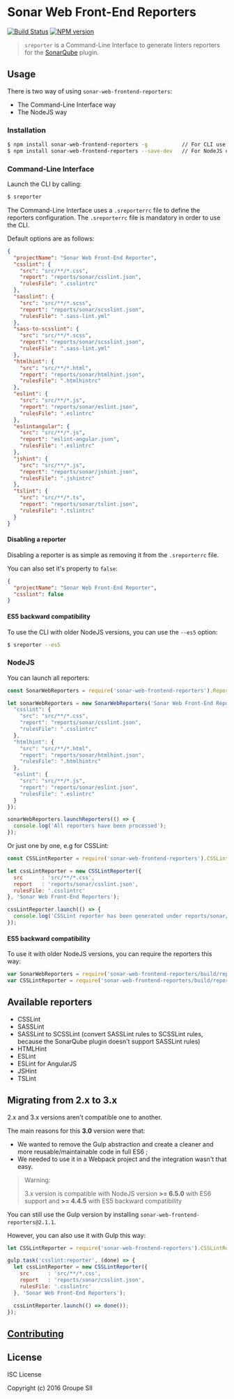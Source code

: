 # Sonar Web Front-End Reporters

[![Build Status](https://travis-ci.org/groupe-sii/sonar-web-frontend-reporters.svg?branch=master)](https://travis-ci.org/groupe-sii/sonar-web-frontend-reporters)
[![NPM version][npm-image]][npm-url]

[npm-image]: https://badge.fury.io/js/sonar-web-frontend-reporters.svg
[npm-url]: https://npmjs.org/package/sonar-web-frontend-reporters

> `sreporter` is a Command-Line Interface to generate linters reporters for the [SonarQube](https://github.com/groupe-sii/sonar-web-frontend-plugin) plugin.

## Usage

There is two way of using `sonar-web-frontend-reporters`:

* The Command-Line Interface way
* The NodeJS way

### Installation

```sh
$ npm install sonar-web-frontend-reporters -g           // For CLI use
$ npm install sonar-web-frontend-reporters --save-dev   // For NodeJS use
```

### Command-Line Interface

Launch the CLI by calling:

```sh
$ sreporter
```

The Command-Line Interface uses a `.sreporterrc` file to define the reporters configuration. The `.sreporterrc` file is mandatory in order to use the CLI.

Default options are as follows:

```json
{
  "projectName": "Sonar Web Front-End Reporter",
  "csslint": {
    "src": "src/**/*.css",
    "report": "reports/sonar/csslint.json",
    "rulesFile": ".csslintrc"
  },
  "sasslint": {
    "src": "src/**/*.scss",
    "report": "reports/sonar/scsslint.json",
    "rulesFile": ".sass-lint.yml"
  },
  "sass-to-scsslint": {
    "src": "src/**/*.scss",
    "report": "reports/sonar/scsslint.json",
    "rulesFile": ".sass-lint.yml"
  },
  "htmlhint": {
    "src": "src/**/*.html",
    "report": "reports/sonar/htmlhint.json",
    "rulesFile": ".htmlhintrc"
  },
  "eslint": {
    "src": "src/**/*.js",
    "report": "reports/sonar/eslint.json",
    "rulesFile": ".eslintrc"
  },
  "eslintangular": {
    "src": "src/**/*.js",
    "report": "eslint-angular.json",
    "rulesFile": ".eslintrc"
  },
  "jshint": {
    "src": "src/**/*.js",
    "report": "reports/sonar/jshint.json",
    "rulesFile": ".jshintrc"
  },
  "tslint": {
    "src": "src/**/*.ts",
    "report": "reports/sonar/tslint.json",
    "rulesFile": ".tslintrc"
  }
}
```

#### Disabling a reporter

Disabling a reporter is as simple as removing it from the `.sreporterrc` file.

You can also set it's property to `false`:

```json
{
  "projectName": "Sonar Web Front-End Reporter",
  "csslint": false
}
```

#### ES5 backward compatibility

To use the CLI with older NodeJS versions, you can use the `--es5` option:

```sh
$ sreporter --es5
```

### NodeJS

You can launch all reporters:

```js
const SonarWebReporters = require('sonar-web-frontend-reporters').Reporters;

let sonarWebReporters = new SonarWebReporters('Sonar Web Front-End Reporters', {
  "csslint": {
    "src": "src/**/*.css",
    "report": "reports/sonar/csslint.json",
    "rulesFile": ".csslintrc"
  },
  "htmlhint": {
    "src": "src/**/*.html",
    "report": "reports/sonar/htmlhint.json",
    "rulesFile": ".htmlhintrc"
  },
  "eslint": {
    "src": "src/**/*.js",
    "report": "reports/sonar/eslint.json",
    "rulesFile": ".eslintrc"
  }
});

sonarWebReporters.launchReporters(() => {
  console.log('All reporters have been processed');
});
```

Or just one by one, e.g for CSSLint:

```js
const CSSLintReporter = require('sonar-web-frontend-reporters').CSSLintReporter;

let cssLintReporter = new CSSLintReporter({
  src      : 'src/**/*.css',
  report   : 'reports/sonar/csslint.json',
  rulesFile: '.csslintrc'
}, 'Sonar Web Front-End Reporters');

cssLintReporter.launch(() => {
  console.log('CSSLint reporter has been generated under reports/sonar/csslint.json');
});
```

#### ES5 backward compatibility

To use it with older NodeJS versions, you can require the reporters this way:

```js
var SonarWebReporters = require('sonar-web-frontend-reporters/build/reporters');
var CSSLintReporter = require('sonar-web-frontend-reporters/build/reporters/csslint.reporter');
```

## Available reporters

* CSSLint
* SASSLint
* SASSLint to SCSSLint (convert SASSLint rules to SCSSLint rules, because the SonarQube plugin doesn't support SASSLint rules)
* HTMLHint
* ESLint
* ESLint for AngularJS
* JSHint
* TSLint

## Migrating from 2.x to 3.x

2.x and 3.x versions aren't compatible one to another.

The main reasons for this **3.0** version were that:

* We wanted to remove the Gulp abstraction and create a cleaner and more reusable/maintainable code in full ES6 ;
* We needed to use it in a Webpack project and the integration wasn't that easy.

> Warning:
>
> 3.x version is compatible with NodeJS version **>= 6.5.0** with ES6 support and **>= 4.4.5** with ES5 backward compatibility

You can still use the Gulp version by installing `sonar-web-frontend-reporters@2.1.1`.

However, you can also use it with Gulp this way:

```js
let CSSLintReporter = require('sonar-web-frontend-reporters').CSSLintReporter;

gulp.task('csslint:reporter', (done) => {
  let cssLintReporter = new CSSLintReporter({
    src      : 'src/**/*.css',
    report   : 'reports/sonar/csslint.json',
    rulesFile: '.csslintrc'
  }, 'Sonar Web Front-End Reporters');

  cssLintReporter.launch(() => done());
});
```

## [Contributing](CONTRIBUTING.md)

## License

ISC License

Copyright (c) 2016 Groupe SII
